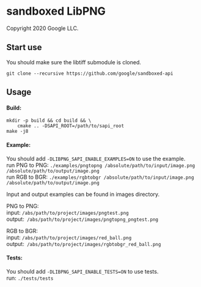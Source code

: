 # sandboxed LibPNG
Copyright 2020 Google LLC.

## Start use
You should make sure the libtiff submodule is cloned.

`git clone --recursive https://github.com/google/sandboxed-api`

## Usage

#### Build:
```
mkdir -p build && cd build && \
	cmake .. -DSAPI_ROOT=/path/to/sapi_root
make -j8
```

#### Example:
You should add `-DLIBPNG_SAPI_ENABLE_EXAMPLES=ON` to use the example.\
run PNG to PNG: `./examples/pngtopng /absolute/path/to/input/image.png /absolute/path/to/output/image.png`\
run RGB to BGR: `./examples/rgbtobgr /absolute/path/to/input/image.png /absolute/path/to/output/image.png`

Input and output examples can be found in images directory.

PNG to PNG: \
input: `/abs/path/to/project/images/pngtest.png`\
output:` /abs/path/to/project/images/pngtopng_pngtest.png`

RGB to BGR: \
input: `/abs/path/to/project/images/red_ball.png`\
output:` /abs/path/to/project/images/rgbtobgr_red_ball.png`


#### Tests:
You should add `-DLIBPNG_SAPI_ENABLE_TESTS=ON` to use tests.\
run: `./tests/tests`
